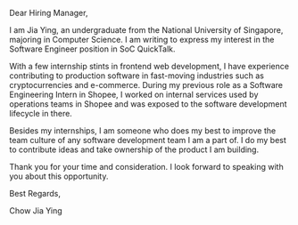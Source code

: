 Dear Hiring Manager,

I am Jia Ying, an undergraduate from the National University of Singapore, majoring in Computer Science. I am writing to express my interest in the Software Engineer position in SoC QuickTalk.

With a few internship stints in frontend web development, I have experience contributing to production software in fast-moving industries such as cryptocurrencies and e-commerce. During my previous role as a Software Engineering Intern in Shopee, I worked on internal services used by operations teams in Shopee and was exposed to the software development lifecycle in there.

Besides my internships, I am someone who does my best to improve the team culture of any software development team I am a part of. I do my best to contribute ideas and take ownership of the product I am building.

Thank you for your time and consideration. I look forward to speaking with you about this opportunity.

Best Regards,

Chow Jia Ying
